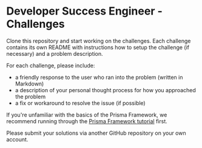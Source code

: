 # Developer Success Engineer - Challenges

Clone this repository and start working on the challenges. Each challenge contains its own README with instructions how to setup the challenge (if necessary) and a problem description.

For each challenge, please include:

- a friendly response to the user who ran into the problem (written in Markdown)
- a description of your personal thought process for how you approached the problem
- a fix or workaround to resolve the issue (if possible)

If you're unfamiliar with the basics of the Prisma Framework, we recommend running through the [Prisma Framework tutorial](https://github.com/prisma/prisma2/blob/master/docs/tutorial.md) first.

Please submit your solutions via another GitHub repository on your own account.